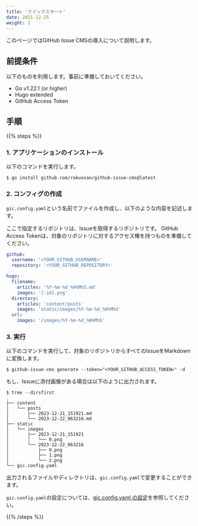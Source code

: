 ```yaml
---
title: 'クイックスタート'
date: 2021-12-25
weight: 1
---
```


このページではGitHub Issue CMSの導入について説明します。

## 前提条件

以下のものを利用します。事前に準備しておいてください。

- Go v1.22.1 (or higher)
- Hugo extended
- GitHub Access Token

## 手順

{{% steps %}}

### 1. アプリケーションのインストール

以下のコマンドを実行します。

```shell
$ go install github.com/rokuosan/github-issue-cms@latest
```

### 2. コンフィグの作成

``gic.config.yaml``という名前でファイルを作成し、以下のような内容を記述します。

ここで指定するリポジトリは、Issueを取得するリポジトリです。
GitHub Access Tokenは、対象のリポジトリに対するアクセス権を持つものを準備してください。

```yaml
github:
  username: '<YOUR_GITHUB_USERNAME>'
  repository: '<YOUR_GITHUB_REPOSITORY>'

hugo:
  filename:
    articles: '%Y-%m-%d_%H%M%S.md'
    images: '[:id].png'
  directory:
    articles: 'content/posts'
    images: 'static/images/%Y-%m-%d_%H%M%S'
  url:
    images: '/images/%Y-%m-%d_%H%M%S'
```

### 3. 実行

以下のコマンドを実行して、対象のリポジトリからすべてのIssueをMarkdownに変換します。

```shell
$ github-issue-cms generate --token="<YOUR_GITHUB_ACCESS_TOKEN>" -d
```

もし、Issueに添付画像がある場合は以下のように出力されます。

```shell
$ tree --dirsfirst
.
├── content
│   └── posts
│       ├── 2023-12-21_151921.md
│       └── 2023-12-22_063216.md
├── static
│   └── images
│       ├── 2023-12-21_151921
│       │   └── 0.png
│       └── 2023-12-22_063216
│           ├── 0.png
│           ├── 1.png
│           └── 2.png
└── gic.config.yaml
```

出力されるファイルやディレクトリは、``gic.config.yaml``で変更することができます。

``gic.config.yaml``の設定については、[gic.config.yaml の設定](../configuration/parameters)を参照してください。

{{% /steps %}}
